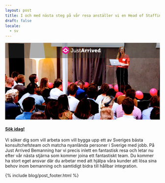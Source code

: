 ```yaml
---
layout: post
title: I och med nästa steg på vår resa anställer vi en Head of Staffing med ansvar för arbetarjobb
draft: false
locale:
  - sv
---
```


![Head_of_staffing](/assets/images/blog/staff.png)

#### [Sök idag!](https://careers.justarrived.se/jobs/32414-head-of-staffing-arbetare)


Vi söker dig som vill arbeta som vill bygga upp ett av Sveriges bästa konsultchefsteam och matcha nyanlända personer i Sverige med jobb. På Just Arrived Bemanning har vi precis inlett en fantastisk resa och letar nu efter vår nästa stjärna som kommer joina ett fantastiskt team. Du kommer ha stort eget ansvar där du arbetar med att hjälpa våra kunder att lösa sina behov inom bemanning och samtidigt bidra till hållbar integration.



{% include blog/post_footer.html %}
